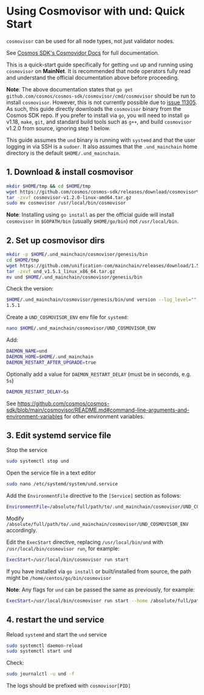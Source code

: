 # Using Cosmovisor with und: Quick Start

`cosmovisor` can be used for all node types, not just validator nodes.

See [Cosmos SDK's Cosmovidor Docs](https://docs.cosmos.network/v0.44/run-node/cosmovisor.html) for full documentation.

This is a quick-start guide specifically for getting `und` up and running using `cosmovisor` on **MainNet**. It is 
recommended that node operators fully read and understand the official documentation above before proceeding.

**Note**: The above documentation states that `go get github.com/cosmos/cosmos-sdk/cosmovisor/cmd/cosmovisor` should be run
to install `cosmovisor`. However, this is not currently possible due to [issue 11305](https://github.com/cosmos/cosmos-sdk/issues/11305).
As such, this guide directly downloads the `cosmovisor` binary from the Cosmos SDK repo. If you prefer to install via `go`,
you will need to install `go` v1.18, `make`, `git`, and standard build tools such as `g++`, and build `cosmovisor` v1.2.0 from source,
ignoring step 1 below.

This guide assumes the `und` binary is running with `systemd` and that the user logging in via SSH is a `sudoer`. It also
assumes that the `.und_mainchain` home directory is the default `$HOME/.und_mainchain`.

## 1. Download & install cosmovisor

```bash
mkdir $HOME/tmp && cd $HOME/tmp
wget https://github.com/cosmos/cosmos-sdk/releases/download/cosmovisor%2Fv1.2.0/cosmovisor-v1.2.0-linux-amd64.tar.gz
tar -zxvf cosmovisor-v1.2.0-linux-amd64.tar.gz
sudo mv cosmovisor /usr/local/bin/cosmovisor
```

**Note**: Installing using `go install` as per the official guide will install `cosmovisor` in `$GOPATH/bin` (usually
`$HOME/go/bin`) not `/usr/local/bin`.

## 2. Set up cosmovisor dirs

```bash
mkdir -p $HOME/.und_mainchain/cosmovisor/genesis/bin
cd $HOME/tmp
wget https://github.com/unification-com/mainchain/releases/download/1.5.1/und_v1.5.1_linux_x86_64.tar.gz
tar -zxvf und_v1.5.1_linux_x86_64.tar.gz
mv und $HOME/.und_mainchain/cosmovisor/genesis/bin
```

Check the version:

```bash
$HOME/.und_mainchain/cosmovisor/genesis/bin/und version --log_level=""
1.5.1
```

Create a `UND_COSMOVISOR_ENV` env file for `systemd`:

```bash
nano $HOME/.und_mainchain/cosmovisor/UND_COSMOVISOR_ENV
```

Add:

```bash
DAEMON_NAME=und
DAEMON_HOME=$HOME/.und_mainchain
DAEMON_RESTART_AFTER_UPGRADE=true
```

Optionally add a value for `DAEMON_RESTART_DELAY` (must be in seconds, e.g. `5s`)

```bash
DAEMON_RESTART_DELAY=5s
```

See https://github.com/cosmos/cosmos-sdk/blob/main/cosmovisor/README.md#command-line-arguments-and-environment-variables for
other environment variables.

## 3. Edit systemd service file

Stop the service

```bash
sudo systemctl stop und
```

Open the service file in a text editor

```bash
sudo nano /etc/systemd/system/und.service
```

Add the `EnvironmentFile` directive to the `[Service]` section as follows:

```bash
EnvironmentFile=/absolute/full/path/to/.und_mainchain/cosmovisor/UND_COSMOVISOR_ENV
```

Modify `/absolute/full/path/to/.und_mainchain/cosmovisor/UND_COSMOVISOR_ENV` accordingly.

Edit the `ExecStart` directive, replacing `/usr/local/bin/und` with `/usr/local/bin/cosmovisor run`, for example:

```bash
ExecStart=/usr/local/bin/cosmovisor run start
```

If you have installed via `go install` or built/installed from source, the path might be `/home/centos/go/bin/cosmovisor`

**Note**: Any flags for `und` can be passed the same as previously, for example:

```bash
ExecStart=/usr/local/bin/cosmovisor run start --home /absolute/full/path/to/.und_mainchain
```

## 4. restart the und service

Reload `systemd` and start the `und` service

```bash
sudo systemctl daemon-reload
sudo systemctl start und
```

Check:

```bash
sudo journalctl -u und -f
```

The logs should be prefixed with `cosmovisor[PID]`
